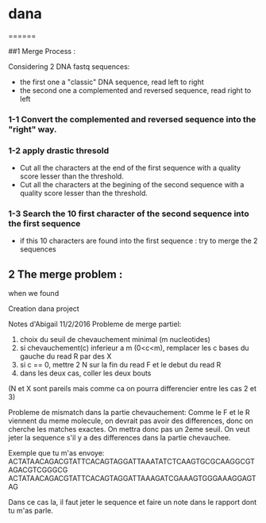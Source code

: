 # dana
======

##1 Merge Process :

Considering 2 DNA fastq sequences:
* the first one a "classic" DNA sequence, read left to right
* the second one a complemented and reversed sequence, read right to left

### 1-1 Convert the complemented and reversed sequence into the "right" way.
### 1-2 apply drastic thresold
  * Cut all the characters at the end of the first sequence with a quality score lesser than the threshold.
  * Cut all the characters at the begining of the second sequence with a quality score lesser than the threshold.

### 1-3 Search the 10 first character of the second sequence into the first sequence
  * if this 10 characters are found into the first sequence : try to merge the 2 sequences



## 2 The merge problem :

when we found 

Creation dana project


Notes d'Abigail 11/2/2016
Probleme de merge partiel: 
1. choix du seuil de chevauchement minimal (m nucleotides)
2. si chevauchement(c) inferieur a m (0<c<m), remplacer les c bases du gauche du read R par des X
3. si c == 0, mettre 2 N sur la fin du read F et le debut du read R
4. dans les deux cas, coller les deux bouts

(N et X sont pareils mais comme ca on pourra differencier entre les cas 2 et 3)

Probleme de mismatch dans la partie chevauchement:
Comme le F et le R viennent du meme molecule, on devrait pas avoir des differences, donc on cherche les matches exactes.
On mettra donc pas un 2eme seuil.
On veut jeter la sequence s'il y a des differences dans la partie chevauchee.

Exemple que tu m'as envoye:
ACTATAACAGACGTATTCACAGTAGGATTAAATATCTCAAGTGCGCAAGGCGTAGACGTCGGGCG
ACTATAACAGACGTATTCACAGTAGGATTAAAGATCGAAAGTGGGAAAGGAGTAG

Dans ce cas la, il faut jeter le sequence et faire un note dans le rapport dont tu m'as parle.
